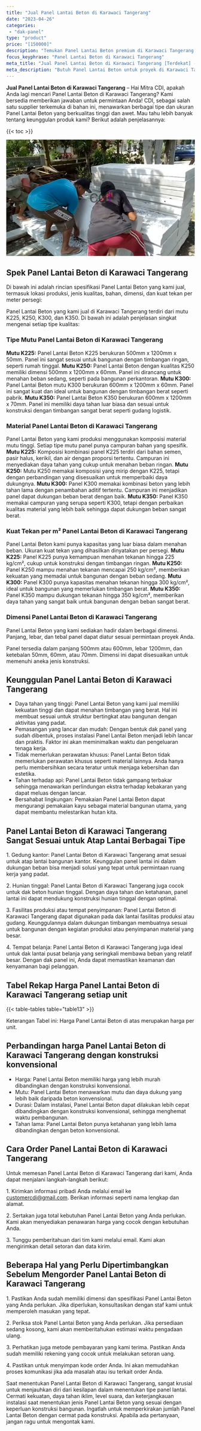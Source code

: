```yaml
---
title: "Jual Panel Lantai Beton di Karawaci Tangerang"
date: "2023-04-26"
categories:
 - "dak-panel"
type: "product"
price: "[150000]"
description: "Temukan Panel Lantai Beton premium di Karawaci Tangerang. Panel Lantai Beton dirancang untuk kebutuhan konstruksi modern dengan performa prima. Hubungi kami sekarang."
focus_keyphrase: "Panel Lantai Beton di Karawaci Tangerang"
meta_title: "Jual Panel Lantai Beton di Karawaci Tangerang [Terdekat] - CDI"
meta_description: "Butuh Panel Lantai Beton untuk proyek di Karawaci Tangerang?. Tersedia Panel Lantai Beton premium untuk pembangunan. Promo menarik hanya di sini."
---
```


**Jual Panel Lantai Beton di Karawaci Tangerang** – Hai Mitra CDI, apakah Anda lagi mencari Panel Lantai Beton di Karawaci Tangerang? Kami bersedia memberikan jawaban untuk permintaan Anda! CDI, sebagai salah satu supplier terkemuka di bahan ini, menawarkan berbagai tipe dan ukuran Panel Lantai Beton yang berkualitas tinggi dan awet. Mau tahu lebih banyak tentang keunggulan produk kami? Berikut adalah penjelasannya:

{{< toc >}}

![Jual Panel Lantai Beton di Karawaci Tangerang](/images/dak-panel/dak-panel-19.jpg)

## Spek Panel Lantai Beton di Karawaci Tangerang

Di bawah ini adalah rincian spesifikasi Panel Lantai Beton yang kami jual, termasuk lokasi produksi, jenis kualitas, bahan, dimensi, dan kuat tekan per meter persegi:

Panel Lantai Beton yang kami jual di Karawaci Tangerang terdiri dari mutu K225, K250, K300, dan K350. Di bawah ini adalah penjelasan singkat mengenai setiap tipe kualitas:

### Tipe Mutu Panel Lantai Beton di Karawaci Tangerang

**Mutu K225:** Panel Lantai Beton K225 berukuran 500mm x 1200mm x 50mm. Panel ini sangat sesuai untuk bangunan dengan timbangan ringan, seperti rumah tinggal.
**Mutu K250:** Panel Lantai Beton dengan kualitas K250 memiliki dimensi 500mm x 1200mm x 60mm. Panel ini dirancang untuk menahan beban sedang, seperti pada bangunan perkantoran.
**Mutu K300:** Panel Lantai Beton mutu K300 berukuran 600mm x 1200mm x 60mm. Panel ini sangat kuat dan ideal untuk bangunan dengan timbangan berat seperti pabrik.
**Mutu K350:** Panel Lantai Beton K350 berukuran 600mm x 1200mm x 70mm. Panel ini memiliki daya tahan luar biasa dan sesuai untuk konstruksi dengan timbangan sangat berat seperti gudang logistik.

### Material Panel Lantai Beton di Karawaci Tangerang

Panel Lantai Beton yang kami produksi menggunakan komposisi material mutu tinggi. Setiap tipe mutu panel punya campuran bahan yang spesifik.
**Mutu K225:** Komposisi kombinasi panel K225 terdiri dari bahan semen, pasir halus, kerikil, dan air dengan proporsi tertentu. Campuran ini menyediakan daya tahan yang cukup untuk menahan beban ringan.
**Mutu K250:** Mutu K250 memakai komposisi yang mirip dengan K225, tetapi dengan perbandingan yang disesuaikan untuk memperbaiki daya dukungnya.
**Mutu K300:** Panel K300 memakai kombinasi beton yang lebih tahan lama dengan penambahan aditif tertentu. Campuran ini menjadikan panel dapat dukungan beban berat dengan baik.
**Mutu K350:** Panel K350 memakai campuran yang serupa seperti K300, tetapi dengan perbaikan kualitas material yang lebih baik sehingga dapat dukungan beban sangat berat.

### Kuat Tekan per m² Panel Lantai Beton di Karawaci Tangerang

Panel Lantai Beton kami punya kapasitas yang luar biasa dalam menahan beban. Ukuran kuat tekan yang dihasilkan dinyatakan per persegi.
**Mutu K225:** Panel K225 punya kemampuan menahan tekanan hingga 225 kg/cm², cukup untuk konstruksi dengan timbangan ringan.
**Mutu K250:** Panel K250 mampu menahan tekanan mencapai 250 kg/cm², memberikan kekuatan yang memadai untuk bangunan dengan beban sedang.
**Mutu K300:** Panel K300 punya kapasitas menahan tekanan hingga 300 kg/cm², ideal untuk bangunan yang memerlukan timbangan berat.
**Mutu K350:** Panel K350 mampu dukungan tekanan hingga 350 kg/cm², memberikan daya tahan yang sangat baik untuk bangunan dengan beban sangat berat.

### Dimensi Panel Lantai Beton di Karawaci Tangerang

Panel Lantai Beton yang kami sediakan hadir dalam berbagai dimensi. Panjang, lebar, dan tebal panel dapat diatur sesuai permintaan proyek Anda.

Panel tersedia dalam panjang 500mm atau 600mm, lebar 1200mm, dan ketebalan 50mm, 60mm, atau 70mm. Dimensi ini dapat disesuaikan untuk memenuhi aneka jenis konstruksi.

## Keunggulan Panel Lantai Beton di Karawaci Tangerang

*   Daya tahan yang tinggi: Panel Lantai Beton yang kami jual memiliki kekuatan tinggi dan dapat menahan timbangan yang berat. Hal ini membuat sesuai untuk struktur bertingkat atau bangunan dengan aktivitas yang padat.
*   Pemasangan yang lancar dan mudah: Dengan bentuk dak panel yang sudah dibentuk, proses instalasi Panel Lantai Beton menjadi lebih lancar dan praktis. Faktor ini akan meminimalkan waktu dan pengeluaran tenaga kerja.
*   Tidak memerlukan perawatan khusus: Panel Lantai Beton tidak memerlukan perawatan khusus seperti material lainnya. Anda hanya perlu membersihkan secara teratur untuk menjaga kebersihan dan estetika.
*   Tahan terhadap api: Panel Lantai Beton tidak gampang terbakar sehingga menawarkan perlindungan ekstra terhadap kebakaran yang dapat meluas dengan lancar.
*   Bersahabat lingkungan: Pemakaian Panel Lantai Beton dapat mengurangi pemakaian kayu sebagai material bangunan utama, yang dapat membantu melestarikan hutan kita.

## Panel Lantai Beton di Karawaci Tangerang Sangat Sesuai untuk Atap Lantai Berbagai Tipe

1\.  Gedung kantor: Panel Lantai Beton di Karawaci Tangerang amat sesuai untuk atap lantai bangunan kantor. Keunggulan panel lantai ini dalam dukungan beban bisa menjadi solusi yang tepat untuk permintaan ruang kerja yang padat.

2\.  Hunian tinggal: Panel Lantai Beton di Karawaci Tangerang juga cocok untuk dak beton hunian tinggal. Dengan daya tahan dan ketahanan, panel lantai ini dapat mendukung konstruksi hunian tinggal dengan optimal.

3\.  Fasilitas produksi atau tempat penyimpanan: Panel Lantai Beton di Karawaci Tangerang dapat digunakan pada dak lantai fasilitas produksi atau gudang. Keunggulannya dalam dukungan timbangan membuatnya sesuai untuk bangunan dengan kegiatan produksi atau penyimpanan material yang besar.

4\.  Tempat belanja: Panel Lantai Beton di Karawaci Tangerang juga ideal untuk dak lantai pusat belanja yang seringkali membawa beban yang relatif besar. Dengan dak panel ini, Anda dapat memastikan keamanan dan kenyamanan bagi pelanggan.

## Tabel Rekap Harga Panel Lantai Beton di Karawaci Tangerang setiap unit

{{< table-tables table="table13" >}}

Keterangan Tabel ini: Harga Panel Lantai Beton di atas merupakan harga per unit.

## Perbandingan harga Panel Lantai Beton di Karawaci Tangerang dengan konstruksi konvensional

*   Harga: Panel Lantai Beton memiliki harga yang lebih murah dibandingkan dengan konstruksi konvensional.
*   Mutu: Panel Lantai Beton menawarkan mutu dan daya dukung yang lebih baik daripada beton konvensional.
*   Durasi: Dalam instalasi, Panel Lantai Beton dapat dilakukan lebih cepat dibandingkan dengan konstruksi konvensional, sehingga menghemat waktu pembangunan.
*   Tahan lama: Panel Lantai Beton punya ketahanan yang lebih lama dibandingkan dengan beton konvensional.

## Cara Order Panel Lantai Beton di Karawaci Tangerang

Untuk memesan Panel Lantai Beton di Karawaci Tangerang dari kami, Anda dapat menjalani langkah-langkah berikut:

1\.  Kirimkan informasi pribadi Anda melalui email ke customercdi@gmail.com. Berikan informasi seperti nama lengkap dan alamat.

2\.  Sertakan juga total kebutuhan Panel Lantai Beton yang Anda perlukan. Kami akan menyediakan penawaran harga yang cocok dengan kebutuhan Anda.

3\.  Tunggu pemberitahuan dari tim kami melalui email. Kami akan mengirimkan detail setoran dan data kirim.

## Beberapa Hal yang Perlu Dipertimbangkan Sebelum Mengorder Panel Lantai Beton di Karawaci Tangerang

1\.  Pastikan Anda sudah memiliki dimensi dan spesifikasi Panel Lantai Beton yang Anda perlukan. Jika diperlukan, konsultasikan dengan staf kami untuk memperoleh masukan yang tepat.

2\.  Periksa stok Panel Lantai Beton yang Anda perlukan. Jika persediaan sedang kosong, kami akan memberitahukan estimasi waktu pengadaan ulang.

3\.  Perhatikan juga metode pembayaran yang kami terima. Pastikan Anda sudah memiliki rekening yang cocok untuk melakukan setoran uang.

4\.  Pastikan untuk menyimpan kode order Anda. Ini akan memudahkan proses komunikasi jika ada masalah atau isu terkait order Anda.

Saat menentukan Panel Lantai Beton di Karawaci Tangerang, sangat krusial untuk menjauhkan diri dari kesilapan dalam menentukan tipe panel lantai. Cermati kekuatan, daya tahan iklim, level suara, dan keterjangkauan instalasi saat menentukan jenis Panel Lantai Beton yang sesuai dengan keperluan konstruksi bangunan. Ingatlah untuk memperkirakan jumlah Panel Lantai Beton dengan cermat pada konstruksi. Apabila ada pertanyaan, jangan ragu untuk mengontak kami.